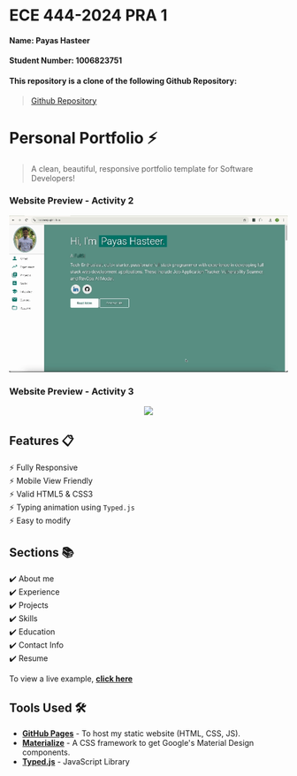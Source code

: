 # ECE 444-2024 PRA 1
#### Name: Payas Hasteer 
#### Student Number: 1006823751


#### This repository is a clone of the following Github Repository:
> [Github Repository](https://github.com/varadbhogayata/varadbhogayata.github.io)


# Personal Portfolio ⚡️ 
> A clean, beautiful, responsive portfolio template for Software Developers!

### Website Preview - Activity 2
<p align="center"> 
  <kbd>
    <a href="https://hasteerp.github.io" target="_blank"><img src="examples/preview.gif">
  </a>
  </kbd>
</p>

### Website Preview - Activity 3
<p align="center"> 
  <kbd>
    <a href="https://hasteerp.github.io" target="_blank"><img src="examples/ece444-color-change-portfolio.gif"></a>
  </kbd>
</p>

## Features 📋
⚡️ Fully Responsive\
⚡️ Mobile View Friendly\
⚡️ Valid HTML5 & CSS3\
⚡️ Typing animation using `Typed.js`\
⚡️ Easy to modify

## Sections 📚
✔️ About me\
✔️ Experience\
✔️ Projects \
✔️ Skills \
✔️ Education\
✔️ Contact Info\
✔️ Resume

To view a live example, **[click here](https://hasteerp.github.io/)**

## Tools Used 🛠️
* [<b>GitHub Pages</b>](https://create-react-app.dev/docs/deployment/#github-pages) - To host my static website (HTML, CSS, JS).
* [<b>Materialize</b>](https://materializecss.com/) - A CSS framework to get Google's Material Design components.
* [<b>Typed.js</b>](https://mattboldt.com/demos/typed-js/) - JavaScript Library
